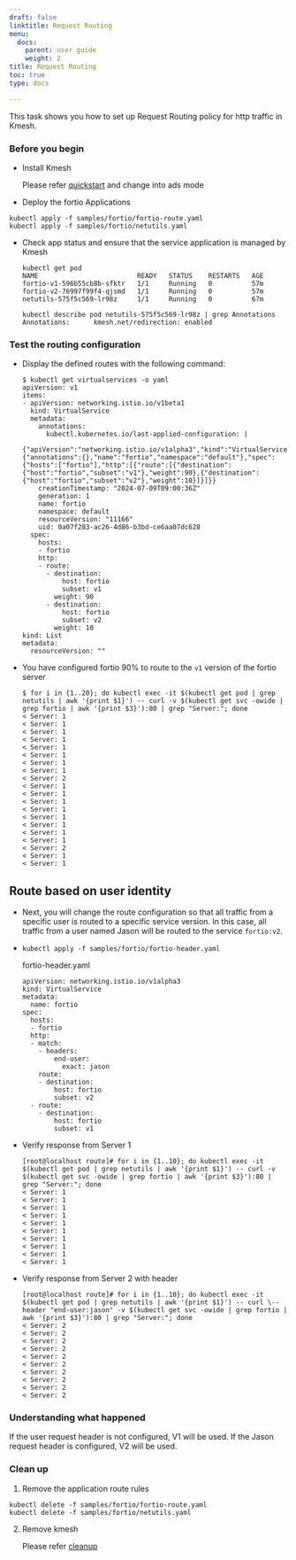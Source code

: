 ```yaml
---
draft: false
linktitle: Request Routing
menu:
  docs:
    parent: user guide
    weight: 2
title: Request Routing
toc: true
type: docs

---
```


This task shows you how to set up Request Routing policy for http traffic in Kmesh.

### Before you begin

- Install Kmesh

  Please refer [quickstart](https://kmesh.net/en/docs/setup/quickstart/) and change into ads mode

- Deploy the fortio Applications

```shell
kubectl apply -f samples/fortio/fortio-route.yaml
kubectl apply -f samples/fortio/netutils.yaml
```


- Check app status and ensure that the service application is managed by Kmesh

  ```log
  kubectl get pod 
  NAME                         READY   STATUS    RESTARTS   AGE
  fortio-v1-596b55cb8b-sfktr   1/1     Running   0          57m
  fortio-v2-76997f99f4-qjsmd   1/1     Running   0          57m
  netutils-575f5c569-lr98z     1/1     Running   0          67m
  
  kubectl describe pod netutils-575f5c569-lr98z | grep Annotations
  Annotations:      kmesh.net/redirection: enabled
  ```

### Test the routing configuration

- Display the defined routes with the following command:

  ```shell
  $ kubectl get virtualservices -o yaml
  apiVersion: v1
  items:
  - apiVersion: networking.istio.io/v1beta1
    kind: VirtualService
    metadata:
      annotations:
        kubectl.kubernetes.io/last-applied-configuration: |
          {"apiVersion":"networking.istio.io/v1alpha3","kind":"VirtualService","metadata":{"annotations":{},"name":"fortio","namespace":"default"},"spec":{"hosts":["fortio"],"http":[{"route":[{"destination":{"host":"fortio","subset":"v1"},"weight":90},{"destination":{"host":"fortio","subset":"v2"},"weight":10}]}]}}
      creationTimestamp: "2024-07-09T09:00:36Z"
      generation: 1
      name: fortio
      namespace: default
      resourceVersion: "11166"
      uid: 0a07f283-ac26-4d86-b3bd-ce6aa07dc628
    spec:
      hosts:
      - fortio
      http:
      - route:
        - destination:
            host: fortio
            subset: v1
          weight: 90
        - destination:
            host: fortio
            subset: v2
          weight: 10
  kind: List
  metadata:
    resourceVersion: ""
  ```


- You have configured fortio 90% to route to the `v1` version of the fortio server

  ```log
  $ for i in {1..20}; do kubectl exec -it $(kubectl get pod | grep netutils | awk '{print $1}') -- curl -v $(kubectl get svc -owide | grep fortio | awk '{print $3}'):80 | grep "Server:"; done
  < Server: 1
  < Server: 1
  < Server: 1
  < Server: 1
  < Server: 1
  < Server: 1
  < Server: 1
  < Server: 1
  < Server: 2
  < Server: 1
  < Server: 1
  < Server: 1
  < Server: 1
  < Server: 1
  < Server: 1
  < Server: 1
  < Server: 1
  < Server: 2
  < Server: 1
  < Server: 1
  ```


## Route based on user identity

- Next, you will change the route configuration so that all traffic from a specific user is routed to a specific service version. In this case, all traffic from a user named Jason will be routed to the service `fortio:v2`.

- `kubectl apply -f samples/fortio/fortio-header.yaml`

  fortio-header.yaml

  ```
  apiVersion: networking.istio.io/v1alpha3
  kind: VirtualService
  metadata:
    name: fortio
  spec:
    hosts:
    - fortio
    http:
    - match:
      - headers:
          end-user:
            exact: jason
      route:
      - destination:
          host: fortio
          subset: v2
    - route:
      - destination:
          host: fortio
          subset: v1
  ```

- Verify response from Server 1

  ```shell
  [root@localhost route]# for i in {1..10}; do kubectl exec -it $(kubectl get pod | grep netutils | awk '{print $1}') -- curl -v $(kubectl get svc -owide | grep fortio | awk '{print $3}'):80 | grep "Server:"; done
  < Server: 1
  < Server: 1
  < Server: 1
  < Server: 1
  < Server: 1
  < Server: 1
  < Server: 1
  < Server: 1
  < Server: 1
  < Server: 1
  ```

- Verify response from Server 2 with header

  ```shell
  [root@localhost route]# for i in {1..10}; do kubectl exec -it $(kubectl get pod | grep netutils | awk '{print $1}') -- curl \--header "end-user:jason" -v $(kubectl get svc -owide | grep fortio | awk '{print $3}'):80 | grep "Server:"; done
  < Server: 2
  < Server: 2
  < Server: 2
  < Server: 2
  < Server: 2
  < Server: 2
  < Server: 2
  < Server: 2
  < Server: 2
  < Server: 2
  ```

### Understanding what happened

If the user request header is not configured, V1 will be used. If the Jason request header is configured, V2 will be used.

### Clean up

1. Remove the application route rules

```
kubectl delete -f samples/fortio/fortio-route.yaml
kubectl delete -f samples/fortio/netutils.yaml
```

2. Remove kmesh

   Please refer [cleanup](https://kmesh.net/en/docs/setup/quickstart/#clean-up)
